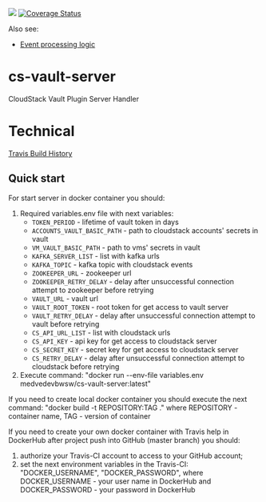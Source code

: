 ![](https://travis-ci.org/bwsw/cs-vault-server.svg?branch=master) [![Coverage Status](https://coveralls.io/repos/github/bwsw/cs-vault-server/badge.svg?branch=master)](https://coveralls.io/github/bwsw/cs-vault-server?branch=master)

Also see:
* [Event processing logic](docs/logic.md)

# cs-vault-server
CloudStack Vault Plugin Server Handler

# Technical

[Travis Build History](https://travis-ci.org/bwsw/cs-vault-server/builds)

Quick start
-----------
For start server in docker container you should:

1. Required variables.env file with next variables:
    * `TOKEN_PERIOD` - lifetime of vault token in days
    * `ACCOUNTS_VAULT_BASIC_PATH` - path to cloudstack accounts' secrets in vault
    * `VM_VAULT_BASIC_PATH` - path to vms' secrets in vault
    * `KAFKA_SERVER_LIST` - list with kafka urls
    * `KAFKA_TOPIC` - kafka topic with cloudstack events
    * `ZOOKEEPER_URL` - zookeeper url
    * `ZOOKEEPER_RETRY_DELAY` - delay after unsuccessful connection attempt to zookeeper before retrying
    * `VAULT_URL` - vault url
    * `VAULT_ROOT_TOKEN` - root token for get access to vault server
    * `VAULT_RETRY_DELAY` -  delay after unsuccessful connection attempt to vault before retrying
    * `CS_API_URL_LIST` - list with cloudstack urls
    * `CS_API_KEY` - api key for get access to cloudstack server
    * `CS_SECRET_KEY` - secret key for get access to cloudstack server
    * `CS_RETRY_DELAY` - delay after unsuccessful connection attempt to cloudstack before retrying
2. Execute command:
    "docker run --env-file variables.env medvedevbwsw/cs-vault-server:latest"

If you need to create local docker container you should execute the next command:
    "docker build -t REPOSITORY:TAG ."
     where REPOSITORY - container name, TAG - version of container

If you need to create your own docker container with Travis help in DockerHub after project push into GitHub (master branch) you should:

1. authorize your Travis-CI account to access to your GitHub account;
2. set the next environment variables in the Travis-CI: "DOCKER_USERNAME", "DOCKER_PASSWORD",
   where DOCKER_USERNAME - your user name in DockerHub and DOCKER_PASSWORD - your password in DockerHub
   